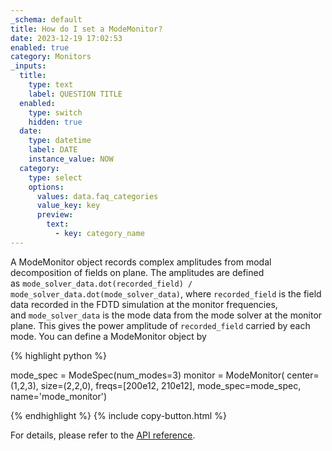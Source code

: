 ```yaml
---
_schema: default
title: How do I set a ModeMonitor?
date: 2023-12-19 17:02:53
enabled: true
category: Monitors
_inputs:
  title:
    type: text
    label: QUESTION TITLE
  enabled:
    type: switch
    hidden: true
  date:
    type: datetime
    label: DATE
    instance_value: NOW
  category:
    type: select
    options:
      values: data.faq_categories
      value_key: key
      preview:
        text:
          - key: category_name
---
```

A ModeMonitor object records complex amplitudes from modal decomposition of fields on plane. The amplitudes are defined as&nbsp;`mode_solver_data.dot(recorded_field) / mode_solver_data.dot(mode_solver_data)`, where&nbsp;`recorded_field`&nbsp;is the field data recorded in the FDTD simulation at the monitor frequencies, and&nbsp;`mode_solver_data`&nbsp;is the mode data from the mode solver at the monitor plane. This gives the power amplitude of&nbsp;`recorded_field`&nbsp;carried by each mode. You can define a ModeMonitor object by

<div markdown class="code-snippet">{% highlight python %}

mode_spec = ModeSpec(num_modes=3)
monitor = ModeMonitor(
    center=(1,2,3),
    size=(2,2,0),
    freqs=[200e12, 210e12],
    mode_spec=mode_spec,
    name='mode_monitor')

{% endhighlight %}
{% include copy-button.html %}
</div>

For details, please refer to the [API reference](https://docs.flexcompute.com/projects/tidy3d/en/latest/api/_autosummary/tidy3d.ModeMonitor.html).